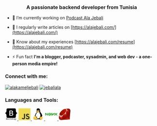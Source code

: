 <h3 align="center">A passionate backend developer from Tunisia</h3>

- 🔭 I’m currently working on [Podcast Ala Jebali](https://open.spotify.com/show/29XmYgV5aDcwd8MAjQTFTB)

- 📝 I regularly write articles on [https://alajebali.com/](https://alajebali.com/)

- 📄 Know about my experiences [https://alajebali.com/resume](https://alajebali.com/resume)

- ⚡ Fun fact **I'm a blogger, podcaster, sysadmin, and web dev - a one-person media empire!**

<h3 align="left">Connect with me:</h3>
<p align="left">
<a href="https://twitter.com/alakameljebali" target="blank"><img align="center" src="https://raw.githubusercontent.com/rahuldkjain/github-profile-readme-generator/master/src/images/icons/Social/twitter.svg" alt="alakameljebali" height="30" width="40" /></a>
<a href="https://linkedin.com/in/jebaliala" target="blank"><img align="center" src="https://raw.githubusercontent.com/rahuldkjain/github-profile-readme-generator/master/src/images/icons/Social/linked-in-alt.svg" alt="jebaliala" height="30" width="40" /></a>
</p>

<h3 align="left">Languages and Tools:</h3>
<p align="left"> <a href="https://getbootstrap.com" target="_blank" rel="noreferrer"> <img src="https://raw.githubusercontent.com/devicons/devicon/master/icons/bootstrap/bootstrap-plain-wordmark.svg" alt="bootstrap" width="40" height="40"/> </a> <a href="https://developer.mozilla.org/en-US/docs/Web/JavaScript" target="_blank" rel="noreferrer"> <img src="https://raw.githubusercontent.com/devicons/devicon/master/icons/javascript/javascript-original.svg" alt="javascript" width="40" height="40"/> </a> <a href="https://www.linux.org/" target="_blank" rel="noreferrer"> <img src="https://raw.githubusercontent.com/devicons/devicon/master/icons/linux/linux-original.svg" alt="linux" width="40" height="40"/> </a> <a href="https://www.nginx.com" target="_blank" rel="noreferrer"> <img src="https://raw.githubusercontent.com/devicons/devicon/master/icons/nginx/nginx-original.svg" alt="nginx" width="40" height="40"/> </a> <a href="https://www.ruby-lang.org/en/" target="_blank" rel="noreferrer"> <img src="https://raw.githubusercontent.com/devicons/devicon/master/icons/ruby/ruby-original.svg" alt="ruby" width="40" height="40"/> </a> </p>

